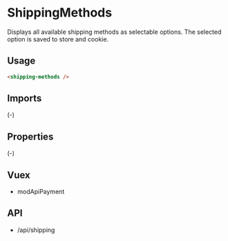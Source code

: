 # ShippingMethods

Displays all available shipping methods as selectable options. 
The selected option is saved to store and cookie.

## Usage
```html
<shipping-methods />
```

## Imports
(-)

## Properties
(-)

## Vuex
- modApiPayment

## API
- /api/shipping
